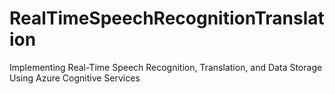 # RealTimeSpeechRecognitionTranslation
Implementing Real-Time Speech Recognition, Translation, and Data Storage Using Azure Cognitive Services
